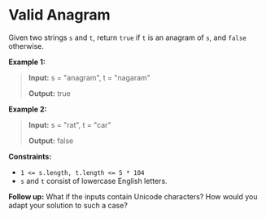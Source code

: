 # Valid Anagram

Given two strings  `s`  and  `t`, return  `true`  if  `t`  is an  anagram  of  `s`, and  `false`  otherwise.

**Example 1:**

> **Input:**  s = "anagram", t = "nagaram"
>
> **Output:**  true

**Example 2:**

> **Input:**  s = "rat", t = "car"
>
> **Output:**  false

**Constraints:**

-   `1 <= s.length, t.length <= 5 * 104`
-   `s`  and  `t`  consist of lowercase English letters.

**Follow up:**  What if the inputs contain Unicode characters? How would you adapt your solution to such a case?

